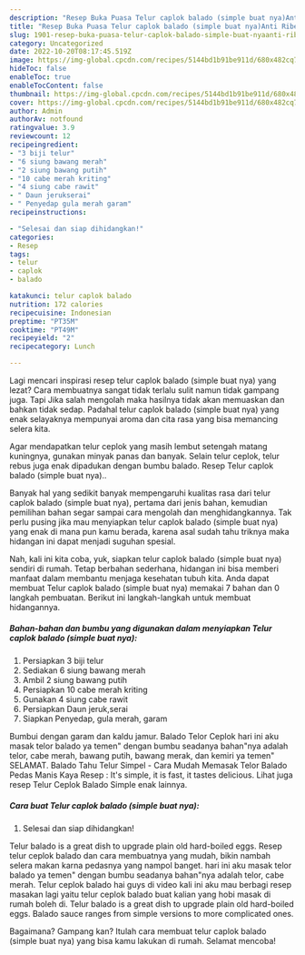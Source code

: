 ```yaml
---
description: "Resep Buka Puasa Telur caplok balado (simple buat nya)Anti Ribet"
title: "Resep Buka Puasa Telur caplok balado (simple buat nya)Anti Ribet"
slug: 1901-resep-buka-puasa-telur-caplok-balado-simple-buat-nyaanti-ribet
category: Uncategorized
date: 2022-10-20T08:17:45.519Z
image: https://img-global.cpcdn.com/recipes/5144bd1b91be911d/680x482cq70/telur-caplok-balado-simple-buat-nya-foto-resep-utama.jpg
hideToc: false
enableToc: true
enableTocContent: false
thumbnail: https://img-global.cpcdn.com/recipes/5144bd1b91be911d/680x482cq70/telur-caplok-balado-simple-buat-nya-foto-resep-utama.jpg
cover: https://img-global.cpcdn.com/recipes/5144bd1b91be911d/680x482cq70/telur-caplok-balado-simple-buat-nya-foto-resep-utama.jpg
author: Admin
authorAv: notfound
ratingvalue: 3.9
reviewcount: 12
recipeingredient:
- "3 biji telur"
- "6 siung bawang merah"
- "2 siung bawang putih"
- "10 cabe merah kriting"
- "4 siung cabe rawit"
- " Daun jerukserai"
- " Penyedap gula merah garam"
recipeinstructions:

- "Selesai dan siap dihidangkan!"
categories:
- Resep
tags:
- telur
- caplok
- balado

katakunci: telur caplok balado 
nutrition: 172 calories
recipecuisine: Indonesian
preptime: "PT35M"
cooktime: "PT49M"
recipeyield: "2"
recipecategory: Lunch

---
```



Lagi mencari inspirasi resep telur caplok balado (simple buat nya) yang lezat? Cara membuatnya sangat tidak terlalu sulit namun tidak gampang juga. Tapi Jika salah mengolah maka hasilnya tidak akan memuaskan dan bahkan tidak sedap. Padahal telur caplok balado (simple buat nya) yang enak selayaknya mempunyai aroma dan cita rasa yang bisa memancing selera kita.


Agar mendapatkan telur ceplok yang masih lembut setengah matang kuningnya, gunakan minyak panas dan banyak. Selain telur ceplok, telur rebus juga enak dipadukan dengan bumbu balado. Resep Telur caplok balado (simple buat nya)..

Banyak hal yang sedikit banyak mempengaruhi kualitas rasa dari telur caplok balado (simple buat nya), pertama dari jenis bahan, kemudian pemilihan bahan segar sampai cara mengolah dan menghidangkannya. Tak perlu pusing jika mau menyiapkan telur caplok balado (simple buat nya) yang enak di mana pun kamu berada, karena asal sudah tahu triknya maka hidangan ini dapat menjadi suguhan spesial.


Nah, kali ini kita coba, yuk, siapkan telur caplok balado (simple buat nya) sendiri di rumah. Tetap berbahan sederhana, hidangan ini bisa memberi manfaat dalam membantu menjaga kesehatan tubuh kita. Anda dapat membuat Telur caplok balado (simple buat nya) memakai 7 bahan dan 0 langkah pembuatan. Berikut ini langkah-langkah untuk membuat hidangannya.

<!--inarticleads1-->

##### Bahan-bahan dan bumbu yang digunakan dalam menyiapkan Telur caplok balado (simple buat nya):

1. Persiapkan 3 biji telur
1. Sediakan 6 siung bawang merah
1. Ambil 2 siung bawang putih
1. Persiapkan 10 cabe merah kriting
1. Gunakan 4 siung cabe rawit
1. Persiapkan  Daun jeruk,serai
1. Siapkan  Penyedap, gula merah, garam


Bumbui dengan garam dan kaldu jamur. Balado Telor Ceplok hari ini aku masak telor balado ya temen&#34; dengan bumbu seadanya bahan&#34;nya adalah telor, cabe merah, bawang putih, bawang merak, dan kemiri ya temen&#34; SELAMAT. Balado Tahu Telur Simpel - Cara Mudah Memasak Telor Balado Pedas Manis Kaya Resep : It&#39;s simple, it is fast, it tastes delicious. Lihat juga resep Telur Ceplok Balado Simple enak lainnya. 

<!--inarticleads2-->

##### Cara buat Telur caplok balado (simple buat nya):


1. Selesai dan siap dihidangkan!

Telur balado is a great dish to upgrade plain old hard-boiled eggs. Resep telur ceplok balado dan cara membuatnya yang mudah, bikin nambah selera makan karna pedasnya yang nampol banget. hari ini aku masak telor balado ya temen&#34; dengan bumbu seadanya bahan&#34;nya adalah telor, cabe merah. Telur ceplok balado hai guys di video kali ini aku mau berbagi resep masakan lagi yaitu telur ceplok balado buat kalian yang hobi masak di rumah boleh di. Telur balado is a great dish to upgrade plain old hard-boiled eggs. Balado sauce ranges from simple versions to more complicated ones. 

Bagaimana? Gampang kan? Itulah cara membuat telur caplok balado (simple buat nya) yang bisa kamu lakukan di rumah. Selamat mencoba!
